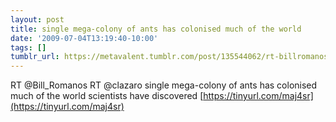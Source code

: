 ```yaml
---
layout: post
title: single mega-colony of ants has colonised much of the world
date: '2009-07-04T13:19:40-10:00'
tags: []
tumblr_url: https://metavalent.tumblr.com/post/135544062/rt-billromanos-rt-clazaro-single-mega-colony-of
---
```

RT @Bill\_Romanos RT @clazaro single mega-colony of ants has colonised much of the world scientists have discovered [https://tinyurl.com/maj4sr](https://tinyurl.com/maj4sr)

